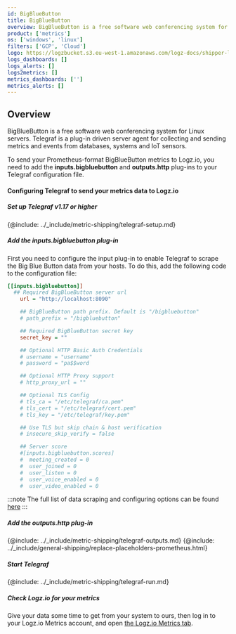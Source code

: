 ```yaml
---
id: BigBlueButton
title: BigBlueButton
overview: BigBlueButton is a free software web conferencing system for Linux servers. Telegraf is a plug-in driven server agent for collecting and sending metrics and events from databases, systems and IoT sensors.
product: ['metrics']
os: ['windows', 'linux']
filters: ['GCP', 'Cloud']
logo: https://logzbucket.s3.eu-west-1.amazonaws.com/logz-docs/shipper-logos/bigbluebutton-logo.png
logs_dashboards: []
logs_alerts: []
logs2metrics: []
metrics_dashboards: ['']
metrics_alerts: []
---
```



## Overview

BigBlueButton is a free software web conferencing system for Linux servers. Telegraf is a plug-in driven server agent for collecting and sending metrics and events from databases, systems and IoT sensors.

To send your Prometheus-format BigBlueButton metrics to Logz.io, you need to add the **inputs.bigbluebutton** and **outputs.http** plug-ins to your Telegraf configuration file.

#### Configuring Telegraf to send your metrics data to Logz.io

 

##### Set up Telegraf v1.17 or higher

{@include: ../_include/metric-shipping/telegraf-setup.md}

##### Add the inputs.bigbluebutton plug-in

First you need to configure the input plug-in to enable Telegraf to scrape the Big Blue Button data from your hosts. To do this, add the following code to the configuration file:

``` ini
[[inputs.bigbluebutton]]
  ## Required BigBlueButton server url
	url = "http://localhost:8090"

	## BigBlueButton path prefix. Default is "/bigbluebutton"
	# path_prefix = "/bigbluebutton"

	## Required BigBlueButton secret key
	secret_key = ""

	## Optional HTTP Basic Auth Credentials
	# username = "username"
	# password = "pa$$word

	## Optional HTTP Proxy support
	# http_proxy_url = ""

	## Optional TLS Config
	# tls_ca = "/etc/telegraf/ca.pem"
	# tls_cert = "/etc/telegraf/cert.pem"
	# tls_key = "/etc/telegraf/key.pem"

	## Use TLS but skip chain & host verification
	# insecure_skip_verify = false

    ## Server score
	#[inputs.bigbluebutton.scores]
	#  meeting_created = 0
	#  user_joined = 0
	#  user_listen = 0
	#  user_voice_enabled = 0
	#  user_video_enabled = 0
```

:::note
The full list of data scraping and configuring options can be found [here](https://github.com/influxdata/telegraf/blob/master/CHANGELOG.md)
:::
 

##### Add the outputs.http plug-in
  
{@include: ../_include/metric-shipping/telegraf-outputs.md}
{@include: ../_include/general-shipping/replace-placeholders-prometheus.html}
	
##### Start Telegraf

{@include: ../_include/metric-shipping/telegraf-run.md}

##### Check Logz.io for your metrics

Give your data some time to get from your system to ours, then log in to your Logz.io Metrics account, and open [the Logz.io Metrics tab](https://app.logz.io/#/dashboard/metrics/).


 
